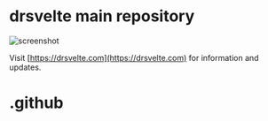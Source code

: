# drsvelte main repository

![screenshot](https://res.cloudinary.com/shinkirin/image/upload/v1702688981/drsvelte/drseltedev-logo.webp)

Visit [https://drsvelte.com](https://drsvelte.com) for information and updates.

# .github

